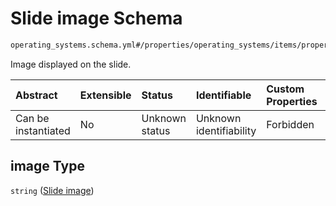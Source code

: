 # Slide image Schema

```txt
operating_systems.schema.yml#/properties/operating_systems/items/properties/slideshow/items/properties/image
```

Image displayed on the slide.

| Abstract            | Extensible | Status         | Identifiable            | Custom Properties | Additional Properties | Access Restrictions | Defined In                                                          |
| :------------------ | :--------- | :------------- | :---------------------- | :---------------- | :-------------------- | :------------------ | :------------------------------------------------------------------ |
| Can be instantiated | No         | Unknown status | Unknown identifiability | Forbidden         | Allowed               | none                | [device.schema.json*](../device.schema.json "open original schema") |

## image Type

`string` ([Slide image](device-properties-operating-systems-operating-system-properties-slideshow-slide-properties-slide-image.md))
